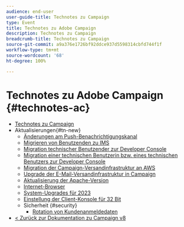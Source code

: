 ```yaml
---
audience: end-user
user-guide-title: Technotes zu Campaign
type: Event
title: Technotes zu Adobe Campaign
description: Technotes zu Campaign
breadcrumb-title: Technotes zu Campaign
source-git-commit: a9a376e1726bf92ddce937d5598314cbfd744f1f
workflow-type: tm+mt
source-wordcount: '68'
ht-degree: 100%

---
```



# Technotes zu Adobe Campaign {#technotes-ac}

+ [Technotes zu Campaign](technotes-home.md)
+ Aktualisierungen{#tn-new}
   + [Änderungen am Push-Benachrichtigungskanal](upgrades/push-technote.md)
   + [Migrieren von Benutzenden zu IMS](upgrades/migrate-users-to-ims.md)
   + [Migration technischer Benutzender zur Developer Console](upgrades/ims-migration.md)
   + [Migration einer technischen Benutzerin bzw. eines technischen Benutzers zur Developer Console](upgrades/ims-migration-old.md)
   + [Migration der Campaign-Versandinfrastruktur an AWS](upgrades/migrate-to-aws.md)
   + [Upgrade der E-Mail-Versandinfrastruktur in Campaign](upgrades/upgrade-to-aws.md)
   + [Aktualisierung der Apache-Version](upgrades/apache.md)
   + [Internet-Browser](upgrades/browsers.md)
   + [System-Upgrades für 2023](upgrades/tech-stack-upgrade.md)
   + [Einstellung der Client-Konsole für 32 Bit](upgrades/console.md)
   + Sicherheit {#security}
      + [Rotation von Kundenanmeldedaten](security/credential-rotation-guide.md)
+ [&lt; Zurück zur Dokumentation zu Campaign v8](https://experienceleague.adobe.com/de/docs/campaign/campaign-v8/campaign-home)
